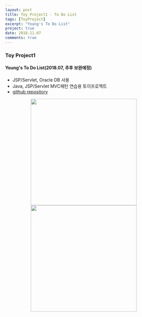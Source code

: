 ```yaml
---
layout: post
title: Toy Project1 - To Do List
tags: [ToyProject]
excerpt: "Young's To Do List"
project: true
date: 2018-11-07
comments: true
---
```


### **Toy Project1**

#### Young's To Do List(2018.07, 추후 보완예정)

* JSP/Servlet, Oracle DB 사용
* Java, JSP/Servlet MVC패턴 연습용 토이프로젝트
* [github repository](https://github.com/younggeun0/YonungsToDoList)


<center>
    <img src="https://user-images.githubusercontent.com/34850791/47256479-238a3380-d4bc-11e8-82c5-1a15f7aaa83f.png" height="340">
    <img src="https://user-images.githubusercontent.com/34850791/47256480-238a3380-d4bc-11e8-92d5-884633079da3.png" height="340">
</center>
